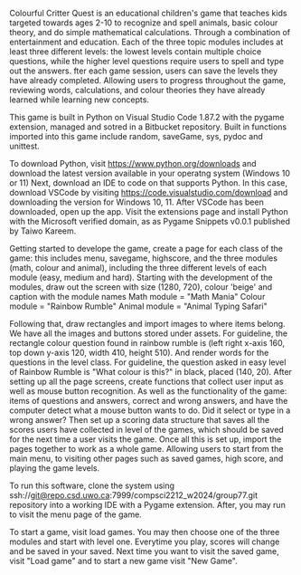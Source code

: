 Colourful Critter Quest is an educational children's game that teaches kids targeted towards ages 2-10 to recognize
 and spell animals, basic colour theory, and do simple mathematical calculations. Through a combination of
 entertainment and education. Each of the three topic modules includes at least three different levels: the lowest
 levels contain multiple choice questions, while the higher level questions require users to spell and type out the
 answers. fter each game session, users can save the levels they have already completed. Allowing users to progress 
 throughout the game, reviewing words, calculations, and colour theories they have already learned while learning new 
 concepts.

This game is built in Python on Visual Studio Code 1.87.2 with the pygame extension, managed and sotred in a Bitbucket repository. 
Built in functions imported into this game include random, saveGame, sys, pydoc and unittest.

To download Python, visit https://www.python.org/downloads and download the latest version available in your operatng system 
(Windows 10 or 11)
Next, download an IDE to code on that supports Python. In this case, download VSCode by visiting https://code.visualstudio.com/download
and downloading the version for Windows 10, 11.
After VSCode has been downloaded, open up the app. Visit the extensions page and install Python with the Microsoft verified domain, as 
as Pygame Snippets v0.0.1 published by Taiwo Kareem.

Getting started to develope the game, create a page for each class of the game: this includes menu, savegame, highscore, and the three 
modules (math, colour and animal), including the three different levels of each module (easy, medium and hard). Starting with the 
development of the modules, draw out the screen with size (1280, 720), colour 'beige' and caption with the module names 
Math module = "Math Mania"
Colour module = "Rainbow Rumble"
Animal module = "Animal Typing Safari"

Following that, draw rectangles and import images to where items belong. We have all the images and buttons stored under assets. For guideline, the rectangle colour question found in rainbow rumble 
is (left right x-axis 160, top down y-axis 120, width 410, height 510). And render words for the questions in the level class. For guideline, 
the question asked in easy level of Rainbow Rumble is "What colour is this?" in black, placed (140, 20).
After setting up all the page screens, create functions that collect user input as well as mouse button recognition. As well as the functionality
of the game: items of questions and answers, correct and wrong answers, and have the computer detect what a mouse button wants to do. Did it select
or type in a wrong answer? Then set up a scoring data structure that saves all the scores users have collected in level of the games, which should be 
saved for the next time a user visits the game. Once all this is set up, import the pages together to work as a whole game. Allowing users to start 
from the main menu, to visiting other pages such as saved games, high score, and playing the game levels.

To run this software, clone the system using ssh://git@repo.csd.uwo.ca:7999/compsci2212_w2024/group77.git repository into a working IDE with a Pygame extension.
After, you may run to visit the menu page of the game.

To start a game, visit load games. You may then choose one of the three modules and start with level one. Everytime you play, scores will change and 
be saved in your saved. Next time you want to visit the saved game, visit "Load game" and to start a new game visit "New Game".